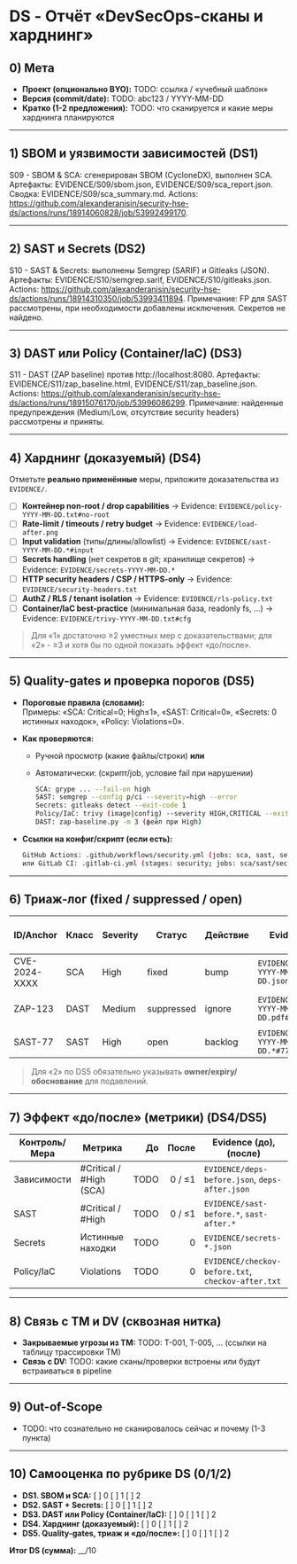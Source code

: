 # DS - Отчёт «DevSecOps-сканы и харднинг»

## 0) Мета

- **Проект (опционально BYO):** TODO: ссылка / «учебный шаблон»
- **Версия (commit/date):** TODO: abc123 / YYYY-MM-DD
- **Кратко (1-2 предложения):** TODO: что сканируется и какие меры харднинга планируются

---

## 1) SBOM и уязвимости зависимостей (DS1)

S09 - SBOM & SCA: сгенерирован SBOM (CycloneDX), выполнен SCA.
Артефакты: EVIDENCE/S09/sbom.json, EVIDENCE/S09/sca_report.json.
Сводка: EVIDENCE/S09/sca_summary.md. Actions: https://github.com/alexanderanisin/security-hse-ds/actions/runs/18914060828/job/53992499170.

---

## 2) SAST и Secrets (DS2)

S10 - SAST & Secrets: выполнены Semgrep (SARIF) и Gitleaks (JSON).
Артефакты: EVIDENCE/S10/semgrep.sarif, EVIDENCE/S10/gitleaks.json.
Actions: https://github.com/alexanderanisin/security-hse-ds/actions/runs/18914310350/job/53993411894. Примечание: FP для SAST рассмотрены, при необходимости добавлены исключения. Секретов не найдено.

---

## 3) DAST **или** Policy (Container/IaC) (DS3)

S11 - DAST (ZAP baseline) против http://localhost:8080.
Артефакты: EVIDENCE/S11/zap_baseline.html, EVIDENCE/S11/zap_baseline.json.
Actions: https://github.com/alexanderanisin/security-hse-ds/actions/runs/18915076170/job/53996086299. Примечание: найденные предупреждения (Medium/Low, отсутствие security headers) рассмотрены и приняты.

---

## 4) Харднинг (доказуемый) (DS4)

Отметьте **реально применённые** меры, приложите доказательства из `EVIDENCE/`.

- [ ] **Контейнер non-root / drop capabilities** → Evidence: `EVIDENCE/policy-YYYY-MM-DD.txt#no-root`
- [ ] **Rate-limit / timeouts / retry budget** → Evidence: `EVIDENCE/load-after.png`
- [ ] **Input validation** (типы/длины/allowlist) → Evidence: `EVIDENCE/sast-YYYY-MM-DD.*#input`
- [ ] **Secrets handling** (нет секретов в git; хранилище секретов) → Evidence: `EVIDENCE/secrets-YYYY-MM-DD.*`
- [ ] **HTTP security headers / CSP / HTTPS-only** → Evidence: `EVIDENCE/security-headers.txt`
- [ ] **AuthZ / RLS / tenant isolation** → Evidence: `EVIDENCE/rls-policy.txt`
- [ ] **Container/IaC best-practice** (минимальная база, readonly fs, …) → Evidence: `EVIDENCE/trivy-YYYY-MM-DD.txt#cfg`

> Для «1» достаточно ≥2 уместных мер с доказательствами; для «2» - ≥3 и хотя бы по одной показать эффект «до/после».

---

## 5) Quality-gates и проверка порогов (DS5)

- **Пороговые правила (словами):**  
  Примеры: «SCA: Critical=0; High≤1», «SAST: Critical=0», «Secrets: 0 истинных находок», «Policy: Violations=0».
- **Как проверяются:**

  - Ручной просмотр (какие файлы/строки) **или**
  - Автоматически: (скрипт/job, условие fail при нарушении)

    ```bash
    SCA: grype ... --fail-on high
    SAST: semgrep --config p/ci --severity=high --error
    Secrets: gitleaks detect --exit-code 1
    Policy/IaC: trivy (image|config) --severity HIGH,CRITICAL --exit-code 1
    DAST: zap-baseline.py -m 3 (фейл при High)
    ```

- **Ссылки на конфиг/скрипт (если есть):**

  ```bash
  GitHub Actions: .github/workflows/security.yml (jobs: sca, sast, secrets, policy, dast)
  или GitLab CI: .gitlab-ci.yml (stages: security; jobs: sca/sast/secrets/policy/dast)
  ```

---

## 6) Триаж-лог (fixed / suppressed / open)

| ID/Anchor     | Класс | Severity | Статус     | Действие | Evidence                            | Ссылка на фикс/исключение       | Комментарий / owner / expiry       |
| ------------- | ----- | -------- | ---------- | -------- | ----------------------------------- | ------------------------------- | ---------------------------------- |
| CVE-2024-XXXX | SCA   | High     | fixed      | bump     | `EVIDENCE/deps-YYYY-MM-DD.json#CVE` | `commit abc123`                 | -                                  |
| ZAP-123       | DAST  | Medium   | suppressed | ignore   | `EVIDENCE/dast-YYYY-MM-DD.pdf#123`  | `EVIDENCE/suppressions.yml#zap` | FP; owner: ФИО; expiry: 2025-12-31 |
| SAST-77       | SAST  | High     | open       | backlog  | `EVIDENCE/sast-YYYY-MM-DD.*#77`     | issue-link                      | план фикса в релизе N              |

> Для «2» по DS5 обязательно указывать **owner/expiry/обоснование** для подавлений.

---

## 7) Эффект «до/после» (метрики) (DS4/DS5)

| Контроль/Мера | Метрика                 |   До |  После | Evidence (до), (после)                             |
| ------------- | ----------------------- | ---: | -----: | -------------------------------------------------- |
| Зависимости   | #Critical / #High (SCA) | TODO | 0 / ≤1 | `EVIDENCE/deps-before.json`, `deps-after.json`     |
| SAST          | #Critical / #High       | TODO | 0 / ≤1 | `EVIDENCE/sast-before.*`, `sast-after.*`           |
| Secrets       | Истинные находки        | TODO |      0 | `EVIDENCE/secrets-*.json`                          |
| Policy/IaC    | Violations              | TODO |      0 | `EVIDENCE/checkov-before.txt`, `checkov-after.txt` |

---

## 8) Связь с TM и DV (сквозная нитка)

- **Закрываемые угрозы из TM:** TODO: T-001, T-005, … (ссылки на таблицу трассировки TM)
- **Связь с DV:** TODO: какие сканы/проверки встроены или будут встраиваться в pipeline

---

## 9) Out-of-Scope

- TODO: что сознательно не сканировалось сейчас и почему (1-3 пункта)

---

## 10) Самооценка по рубрике DS (0/1/2)

- **DS1. SBOM и SCA:** [ ] 0 [ ] 1 [ ] 2
- **DS2. SAST + Secrets:** [ ] 0 [ ] 1 [ ] 2
- **DS3. DAST или Policy (Container/IaC):** [ ] 0 [ ] 1 [ ] 2
- **DS4. Харднинг (доказуемый):** [ ] 0 [ ] 1 [ ] 2
- **DS5. Quality-gates, триаж и «до/после»:** [ ] 0 [ ] 1 [ ] 2

**Итог DS (сумма):** \_\_/10
